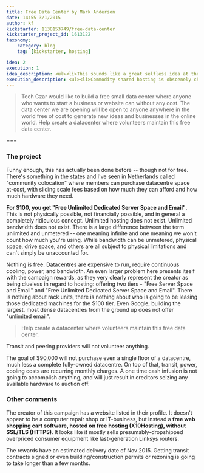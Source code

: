 ```yaml
---
title: Free Data Center by Mark Anderson
date: 14:55 3/1/2015
author: kf
kickstarter: 1138153749/free-data-center
kickstarter_project_id: 1613122
taxonomy:
    category: blog
    tag: [kickstarter, hosting]

idea: 2
execution: 1
idea_description: <ul><li>This sounds like a great selfless idea at the start, especially for nonprofits and other smaller services. Many providers already offer free hosting to registered nonprofits, hosting costs have gone down. But...</li></ul>
execution_description: <ul><li>Commodity shared hosting is obscenely cheap, colocation is not</li><li>Not financially viable or possible, not sustainable &mdash; hosting costs are MRCs <u>and</u> NRCs</li><li>Campaign creator does not seem very well versed in hosting industry</li><li>"Unlimited dedicated servers for $100 one-time", anyone that works in hosting should already know how absurd this sounds</ul>
---
```


> Tech Czar would like to build a free small data center where anyone who wants to start a business or website can without any cost.
> The data center we are opening will be open to anyone anywhere in the world free of cost to generate new ideas and businesses in the online world. Help create a datacenter where volunteers maintain this free data center.

===
### The project

Funny enough, this has actually been done before -- though not for free. There's something in the states and I've seen in Netherlands called "community colocation" where members can purchase datacentre space at-cost,
with sliding scale fees based on how much they can afford and how much hardware they need.

<b>For $100, you get "Free Unlimited Dedicated Server Space and Email"</b>. This is not physically possible, not financially possible, and in general a completely ridiculous concept. Unlimited hosting does not exist.
Unlimited bandwidth does not exist. There is a large difference between the term unlimited and unmetered -- one meaning infinite and one meaning we won't count how much you're using. While bandwidth can be unmetered,
physical space, drive space, and others are all subject to physical limitations and can't simply be unaccounted for.

Nothing is free. Datacentres are expensive to run, require continuous cooling, power, and bandwidth. An even larger problem here presents itself with the campaign rewards, as they very clearly
represent the creator as being clueless in regard to hosting: offering two tiers - "Free Server Space and Email" and "Free Unlimited Dedicated Server Space and Email". There is nothing about rack units, there is nothing
about who is going to be leasing those dedicated machines for the $100 tier. Even Google, building the largest, most dense datacentres from the ground up does not offer "unlimited email".

> Help create a datacenter where volunteers maintain this free data center.

Transit and peering providers will not volunteer anything.

The goal of $90,000 will not purchase even a single floor of a datacentre, much less a complete fully-owned datacentre. On top of that, transit, power, cooling costs are recurring monthly charges. A one time cash infusion
is not going to accomplish anything, and will just result in creditors seizing any available hardware to auction off.

### Other comments

The creator of this campaign has a website listed in their profile. It doesn't appear to be a computer repair shop or IT-business, but instead a <b>free web shopping cart software, hosted on free hosting (X10Hosting), without SSL/TLS (HTTPS)</b>. It looks like it mostly sells presumably-dropshipped overpriced consumer equipment like last-generation Linksys routers.

The rewards have an estimated delivery date of Nov 2015. Getting transit contracts signed or even building/construction permits or rezoning is going to take longer than a few months.

